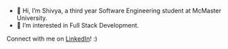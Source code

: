 - 👋 Hi, I’m Shivya, a third year Software Engineering student at McMaster University.
- 👀 I’m interested in Full Stack Development.

Connect with me on [LinkedIn](https://www.linkedin.com/in/shivya-mehta/)! :)

<!---
shivyam/shivyam is a ✨ special ✨ repository because its `README.md` (this file) appears on your GitHub profile.
You can click the Preview link to take a look at your changes.
--->
